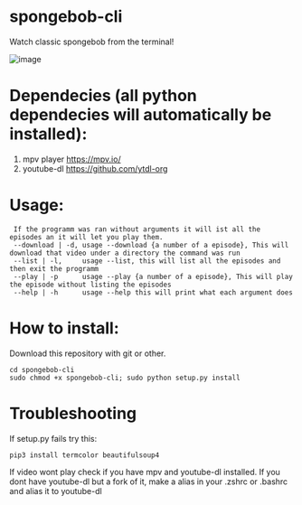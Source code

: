 # spongebob-cli
Watch classic spongebob from the terminal!

![image](https://user-images.githubusercontent.com/81049050/150638868-18f6f51b-71e8-4d63-aa4c-2ebc2ec9c322.png)

# Dependecies (all python dependecies will automatically be installed):
1.  mpv player https://mpv.io/
2.  youtube-dl https://github.com/ytdl-org

# Usage:
```
 If the programm was ran without arguments it will ist all the episodes an it will let you play them.
 --download | -d, usage --download {a number of a episode}, This will download that video under a directory the command was run
 --list | -l,     usage --list, this will list all the episodes and then exit the programm
 --play | -p      usage --play {a number of a episode}, This will play the episode without listing the episodes
 --help | -h      usage --help this will print what each argument does
```
# How to install:
Download this repository with git or other.
```
cd spongebob-cli
sudo chmod +x spongebob-cli; sudo python setup.py install
```
# Troubleshooting

If setup.py fails try this:
```
pip3 install termcolor beautifulsoup4
```
If video wont play check if you have mpv and youtube-dl installed.
If you dont have youtube-dl but a fork of it, make a alias in your .zshrc or .bashrc and alias it to youtube-dl
